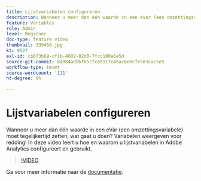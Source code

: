 ```yaml
---
title: Lijstvariabelen configureren
description: Wanneer u meer dan één waarde in een eVar (een omzettingsvariabele) moet tegelijkertijd zetten, wat gaat u doen? Variabelen weergeven voor redding! In deze video leert u hoe en waarom u lijstvariabelen in Adobe Analytics configureert en gebruikt.
feature: Variables
role: Admin
level: Beginner
doc-type: feature video
thumbnail: 339450.jpg
kt: 9527
exl-id: cb073b69-cf1b-4602-82d0-7fcc180a6e5d
source-git-commit: 84984ad9bf65cfc69117e40ac0e0cfe503cac5e5
workflow-type: tm+mt
source-wordcount: '111'
ht-degree: 0%

---
```


# Lijstvariabelen configureren

Wanneer u meer dan één waarde in een eVar (een omzettingsvariabele) moet tegelijkertijd zetten, wat gaat u doen? Variabelen weergeven voor redding! In deze video leert u hoe en waarom u lijstvariabelen in Adobe Analytics configureert en gebruikt.

>[!VIDEO](https://video.tv.adobe.com/v/339450/?quality=12&learn=on)

Ga voor meer informatie naar de [documentatie](https://experienceleague.adobe.com/docs/analytics/admin/admin-tools/conversion-variables/list-var-admin.html?lang=nl-NL).
